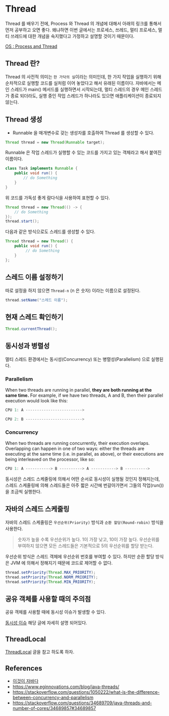 # Thread

Thread 를 배우기 전에, Process 와 Thread 의 개념에 대해서 아래의 링크를 통해서 먼저 공부하고 오면 좋다. 왜냐하면 이번 글에서는 프로세스, 쓰레드, 멀티 프로세스, 멀티 쓰레드에 대한 개념을 숙지했다고 가정하고 설명할 것이기 때문이다.

[OS : Process and Thread](https://github.com/NKLCWDT/cs/blob/main/Operating%20System/%ED%94%84%EB%A1%9C%EC%84%B8%EC%8A%A4%EC%99%80%20%EC%93%B0%EB%A0%88%EB%93%9C.md)

## Thread 란?

Thread 의 사전적 의미는 `한 가닥의 실`이라는 의미인데, 한 가지 작업을 실행하기 위해 순차적으로 실행할 코드를 실처럼 이어 놓았다고 해서 유래된 이름이다.
자바에서는 메인 스레드가 main() 메서드를 실행하면서 시작되는데, 멀티 스레드의 경우 메인 스레드가 종료 되더라도, 실행 중인 작업 스레드가 하나라도 있으면 애플리케이션이 종료되지 않는다.

## Thread 생성

- Runnable 을 매개변수로 갖는 생성자를 호출하여 Thread 를 생성할 수 있다.

```java
Thread thread = new Thread(Runnable target);
```

Runnable 은 작업 스레드가 실행할 수 있는 코드를 가지고 있는 객체라고 해서 붙여진 이름이다.

```java
class Task implements Runnable {
    public void run() {
        // do Something
    }
}
```

위 코드를 가독성 좋게 람다식을 사용하여 표현할 수 있다.

```java
Thread thread = new Thread(() -> {
    // do Something
});
thread.start();
```

다음과 같은 방식으로도 스레드를 생성할 수 있다.

```java
Thread thread = new Thread() {
    public void run() {
         // do Something
    }
};
```

## 스레드 이름 설정하기

따로 설정을 하지 않으면 `Thread-n` (n 은 숫자) 이라는 이름으로 설정된다.

```java
thread.setName("스레드 이름");
```

## 현재 스레드 확인하기

```java
Thread.currentThread();
```

## 동시성과 병렬성

멀티 스레드 환경에서는 동시성(Concurrency) 또는 병렬성(Parallelism) 으로 실행된다.

### Parallelism

When two threads are running in parallel, __they are both running at the same time.__ For example, if we have two threads, A and B, then their parallel execution would look like this:

```java
CPU 1: A ------------------------->

CPU 2: B ------------------------->
```

### Concurrency

When two threads are running concurrently, their execution overlaps. Overlapping can happen in one of two ways: either the threads are executing at the same time (i.e. in parallel, as above), or their executions are being interleaved on the processor, like so:

```java
CPU 1: A -----------> B ----------> A -----------> B ---------->
```

동시성은 스레드 스케줄링에 의해서 어떤 순서로 동시성이 실행될 것인지 정해지는데, 스레드 스케줄링에 의해 스레드들은 아주 짧은 시간에 번갈아가면서 그들의 작업(run())을 조금씩 실행한다.

## 자바의 스레드 스케줄링

자바의 스레드 스케줄링은 `우선순위(Priority)` 방식과 `순환 할당(Round-robin)` 방식을 사용한다.

> 숫자가 높을 수록 우선순위가 높다. 1이 가장 낮고, 10이 가장 높다. 우선순위를 부여하지 않으면 모든 스레드들은 기본적으로 5의 우선순위를 할당 받는다.

우선순위 방식은 스레드 객체에 우선순위 번호를 부여할 수 있다. 하지만 순환 할당 방식은 JVM 에 의해서 정해지기 때문에 코드로 제어할 수 없다.

```java
thread.setPriority(Thread.MAX_PRIORITY);
thread.setPriority(Thread.NORM_PRIORITY);
thread.setPriority(Thread.MIN_PRIORITY);
```

## 공유 객체를 사용할 때의 주의점

공유 객체를 사용할 때에 동시성 이슈가 발생할 수 있다.

[동시성 이슈](https://github.com/NKLCWDT/cs/blob/main/Operating%20System/%ED%94%84%EB%A1%9C%EC%84%B8%EC%8A%A4%EC%99%80%20%EC%93%B0%EB%A0%88%EB%93%9C.md#%EB%8F%99%EC%8B%9C%EC%84%B1-%EC%9D%B4%EC%8A%88) 해당 글에 자세히 설명 되어있다.

## ThreadLocal

[ThreadLocal](https://github.com/NKLCWDT/cs/blob/main/Operating%20System/%ED%94%84%EB%A1%9C%EC%84%B8%EC%8A%A4%EC%99%80%20%EC%93%B0%EB%A0%88%EB%93%9C.md#threadlocal) 글을 참고 하도록 하자.

## References

- [이것이 자바다](http://www.yes24.com/Product/Goods/15651484)
- https://www.eginnovations.com/blog/java-threads/
- https://stackoverflow.com/questions/1050222/what-is-the-difference-between-concurrency-and-parallelism
- https://stackoverflow.com/questions/34689709/java-threads-and-number-of-cores/34689857#34689857
